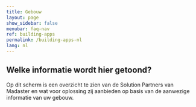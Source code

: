 ```yaml
---
title: Gebouw
layout: page
show_sidebar: false
menubar: faq-nav
ref: building-apps
permalink: /building-apps-nl
lang: nl
---
```


## Welke informatie wordt hier getoond?
Op dit scherm is een overzicht te zien van de Solution Partners van Madaster en wat voor oplossing zij aanbieden op basis van de aanwezige informatie van uw gebouw.
